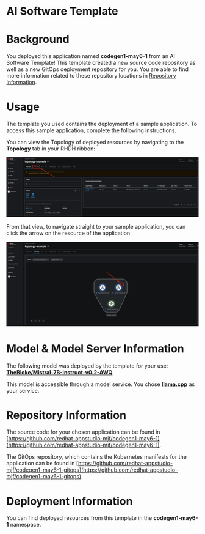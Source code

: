 # AI Software Template

# Background

You deployed this application named **codegen1-may6-1** from an AI Software Template! This template created a new source code repository as well as a new GitOps deployment repository for you. You are able to find more information related to these repository locations in [Repository Information](#repository-information).

# Usage

The template you used contains the deployment of a sample application. To access this sample application, complete the following instructions.

You can view the Topology of deployed resources by navigating to the **Topology** tab in your RHDH ribbon:

![Topology Ribbon](./images/topology-ribbon.png)

From that view, to navigate straight to your sample application, you can click the arrow on the resource of the application.

![Topology View Application Link](./images/topology-app-link.png)

# Model & Model Server Information
The following model was deployed by the template for your use: **[TheBloke/Mistral-7B-Instruct-v0.2-AWQ](https://huggingface.co/Nondzu/Mistral-7B-code-16k-qlora)**.

This model is accessible through a model service. You chose **[llama.cpp]( https://github.com/containers/ai-lab-recipes/tree/main/model_servers/llamacpp_python)** as your service.

# Repository Information

The source code for your chosen application can be found in [https://github.com/redhat-appstudio-mjf/codegen1-may6-1](https://github.com/redhat-appstudio-mjf/codegen1-may6-1).

The GitOps repository, which contains the Kubernetes manifests for the application can be found in 
[https://github.com/redhat-appstudio-mjf/codegen1-may6-1-gitops](https://github.com/redhat-appstudio-mjf/codegen1-may6-1-gitops). 

# Deployment Information

You can find deployed resources from this template in the **codegen1-may6-1** namespace.
